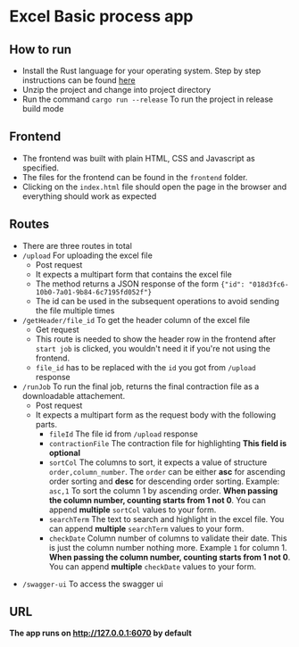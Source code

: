 # Excel Basic process app

## How to run

- Install the Rust language for your operating system. Step by step instructions can be found [here](https://www.rust-lang.org/tools/install)
- Unzip the project and change into project directory
- Run the command `cargo run --release` To run the project in release build mode

## Frontend

- The frontend was built with plain HTML, CSS and Javascript as specified.
- The files for the frontend can be found in the `frontend` folder.
- Clicking on the `index.html` file should open the page in the browser and everything should work as expected

## Routes

- There are three routes in total
- `/upload` For uploading the excel file
  - Post request
  - It expects a multipart form that contains the excel file
  - The method returns a JSON response of the form `{"id": "018d3fc6-10b0-7a01-9b84-6c7195fd052f"}`
  - The id can be used in the subsequent operations to avoid sending the file multiple times
- `/getHeader/file_id` To get the header column of the excel file
  - Get request
  - This route is needed to show the header row in the frontend after `start job` is clicked, you wouldn't need it if you're not using the frontend.
  - `file_id` has to be replaced with the `id` you got from `/upload` response
- `/runJob` To run the final job, returns the final contraction file as a downloadable attachement.
  - Post request
  - It expects a multipart form as the request body with the following parts.
    - `fileId` The file id from `/upload` response
    - `contractionFile` The contraction file for highlighting **This field is optional**
    - `sortCol` The columns to sort, it expects a value of structure `order,column_number`. The `order` can be either **asc** for ascending order sorting and **desc** for descending order sorting. Example: `asc,1` To sort the column 1 by ascending order. **When passing the column number, counting starts from 1 not 0**. You can append **multiple** `sortCol` values to your form.
    - `searchTerm` The text to search and highlight in the excel file. You can append **multiple** `searchTerm` values to your form.
    - `checkDate` Column number of columns to validate their date. This is just the column number nothing more. Example `1` for column 1. **When passing the column number, counting starts from 1 not 0**. You can append **multiple** `checkDate` values to your form.

* `/swagger-ui` To access the swagger ui

## URL
**The app runs on http://127.0.0.1:6070 by default**
